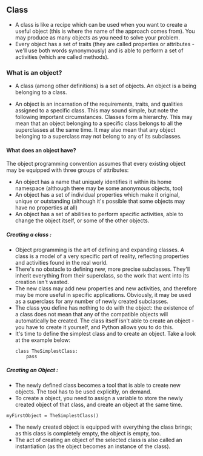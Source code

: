 ## Class
- A class is like a recipe which can be used when you want to create a useful object (this is where the name of the approach comes from). You may produce as many objects as you  need to solve your problem.
- Every object has a set of traits (they are called properties or attributes - we'll use both words synonymously) and is able to perform a set of activities (which are called methods).

### What is an object?
- A class (among other definitions) is a set of objects. An object is a being belonging to a class.

- An object is an incarnation of the requirements, traits, and qualities assigned to a specific class. This may sound simple, but note the following important circumstances. Classes form a hierarchy. This may mean that an object belonging to a specific class belongs to all the superclasses at the same time. It may also mean that any object belonging to a superclass may not belong to any of its subclasses.

#### What does an object have?
 The object programming convention assumes that every existing object may be equipped with three groups of attributes:
 - An object has a name that uniquely identifies it within its home namespace (although there may be some anonymous objects, too)
 - An object has a set of individual properties which make it original, unique or outstanding (although it's possible that some objects may have no properties at all)
 - An object has a set of abilities to perform specific activities, able to change the object itself, or some of the other objects.

##### Creating a class :
 - Object programming is the art of defining and expanding classes. A class is a model of a very specific part of reality, reflecting properties and activities found in the real world.
 - There's no obstacle to defining new, more precise subclasses. They'll inherit everything from their superclass, so the work that went into its creation isn't wasted.
 - The new class may add new properties and new activities, and therefore may be more useful in specific applications. Obviously, it may be used as a superclass for any number of newly created subclasses.
 - The class you define has nothing to do with the object: the existence of a class does not mean that any of the compatible objects will automatically be created. The class itself isn't able to create an object - you have to create it yourself, and Python allows you to do this.
 - It's time to define the simplest class and to create an object. Take a look at the example below:
    ```
    class TheSimplestClass:
        pass
    ```

##### Creating an Object :
 - The newly defined class becomes a tool that is able to create new objects. The tool has to be used explicitly, on demand.
 - To create a object, you need to assign a variable to store the newly created object of that class, and create an object at the same time.
 ```
 myFirstObject = TheSimplestClass()
 ```
 - The newly created object is equipped with everything the class brings; as this class is completely empty, the object is empty, too.
 - The act of creating an object of the selected class is also called an instantiation (as the object becomes an instance of the class).
